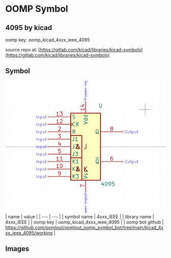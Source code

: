 # OOMP Symbol  
## 4095  by kicad  
  
oomp key: oomp_kicad_4xxx_ieee_4095  
  
source repo at: [https://gitlab.com/kicad/libraries/kicad-symbols](https://gitlab.com/kicad/libraries/kicad-symbols)  
## Symbol  
  
[![working.png](working_600.png)](working.png)  
| name | value | 
| --- | --- | 
| symbol name | 4xxx_IEEE | 
| library name | 4xxx_IEEE | 
| oomp key | oomp_kicad_4xxx_ieee_4095 | 
| oomp bot github | https://github.com/oomlout/oomlout_oomp_symbol_bot/tree/main/kicad_4xxx_ieee_4095/working | 
## Images  

